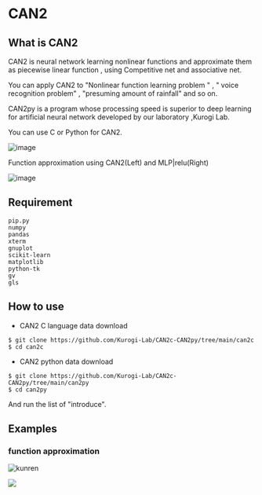 # CAN2
## What is CAN2
CAN2 is neural network learning nonlinear functions and approximate them as piecewise linear function , using  Competitive net and associative net. 

You can apply CAN2 to "Nonlinear function learning problem " ,  " voice recognition problem" , "presuming amount of rainfall"  and so on.

CAN2py is a  program whose processing speed is superior to deep learning for artificial neural network developed by our laboratory ,Kurogi Lab.

You can use C or Python for CAN2.



![image](https://user-images.githubusercontent.com/72387018/107901137-3c209080-6f86-11eb-987f-58a77fd95b7d.png)




Function approximation using CAN2(Left) and MLP|relu(Right)

![image](https://user-images.githubusercontent.com/72387018/108139650-dd812100-7103-11eb-9ef7-74fa689fe48b.png)

## Requirement
```
pip.py  
numpy
pandas
xterm 
gnuplot 
scikit-learn 
matplotlib 
python-tk
gv
gls
```

## How to use
- CAN2 C language data download  
   
```
$ git clone https://github.com/Kurogi-Lab/CAN2c-CAN2py/tree/main/can2c
$ cd can2c
```
  
  - CAN2 python data download  
   
```
$ git clone https://github.com/Kurogi-Lab/CAN2c-CAN2py/tree/main/can2py
$ cd can2py 
```
And run the list of "introduce".

## Examples
### function approximation

![kunren](https://user-images.githubusercontent.com/49471144/117872656-e71cbe00-b2d9-11eb-93fd-26f737b90826.png)

<img src="https://latex.codecogs.com/gif.latex?f(x)=\left\{\begin{matrix}&space;1.0~~~~~~~~~~~~~~~~~~~~~~~(0.0\leq&space;x\leq&space;0.2)\\&space;1.0-(x-0.2)/0.2~~(0.2\leq&space;x\leq&space;0.4)\\&space;0~~~~~~~~~~~~~~~~~~~~~~~~~(0.4\leq&space;x\leq&space;0.6)\\&space;\cos&space;5\pi&space;(x-0.7)/2.0~~(0.6\leq&space;x\leq&space;0.8)\\&space;0~~~~~~~~~~~~~~~~~~~~~~~~~(0.8\leq&space;x\leq&space;1.0)\\&space;\end{matrix}\right."/>
